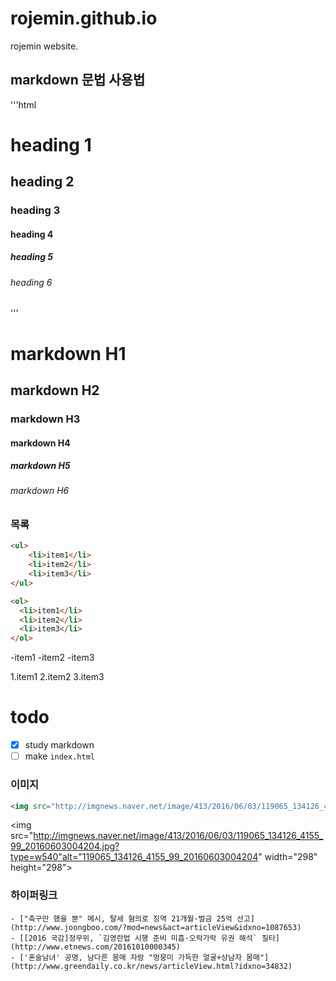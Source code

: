 # rojemin.github.io
rojemin website.
## markdown 문법 사용법 

<!-- '''css --> 
<!-- '''js --> 
'''html 

<h1>heading 1</h1> 
<h2>heading 2</h2> 
<h3>heading 3</h3> 
<h4>heading 4</h4> 
<h5>heading 5</h5> 
<h6>heading 6</h6> 
''' 

# markdown H1 
## markdown H2 
### markdown H3 
#### markdown H4 
##### markdown H5 
###### markdown H6

### 목록
```html
<ul>
	<li>item1</li>
	<li>item2</li>
	<li>item3</li>
</ul>

<ol>
  <li>item1</li>
  <li>item2</li>
  <li>item3</li>
</ol>
```

-item1
-item2
-item3

1.item1
2.item2
3.item3



# todo
- [x] study markdown
- [ ] make `index.html`

### 이미지
``` html
<img src="http://imgnews.naver.net/image/413/2016/06/03/119065_134126_4155_99_20160603004204.jpg?type=w540"alt="119065_134126_4155_99_20160603004204">
```

<img src="http://imgnews.naver.net/image/413/2016/06/03/119065_134126_4155_99_20160603004204.jpg?type=w540"alt="119065_134126_4155_99_20160603004204" width="298" height="298">


<!-- ![119065_134126_4155_99_20160603004204](http://imgnews.naver.net/image/413/2016/06/03/119065_134126_4155_99_20160603004204.jpg?type=w540) -->


### 하이퍼링크

``` 
- ["축구만 했을 뿐" 메시, 탈세 혐의로 징역 21개월·벌금 25억 선고](http://www.joongboo.com/?mod=news&act=articleView&idxno=1087653)
- [[2016 국감]정무위, `김영란법 시행 준비 미흡·오락가락 유권 해석` 질타]
(http://www.etnews.com/20161010000345)
- ['혼술남녀' 공명, 남다른 몸매 자랑 "멍뭉미 가득한 얼굴+상남자 몸매"](http://www.greendaily.co.kr/news/articleView.html?idxno=34832)